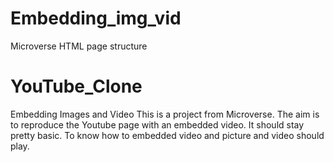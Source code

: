 # Embedding_img_vid
Microverse HTML page structure
# YouTube_Clone
Embedding Images and Video
This is a project from Microverse. The aim is to reproduce the Youtube page with an embedded video. It should stay pretty basic.
To know how to embedded video and picture and video should play.
